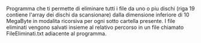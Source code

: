 Programma che ti permette di eliminare tutti i file da uno o piu dischi (riga 19 contiene l'array dei dischi da scansionare)
dalla dimensione inferiore di 10 MegaByte in modalita ricorsiva per ogni sotto cartella presente.
I file eliminati vengono salvati insieme al relativo percorso in un file chiamato FileEliminati.txt adiacente al programma.
